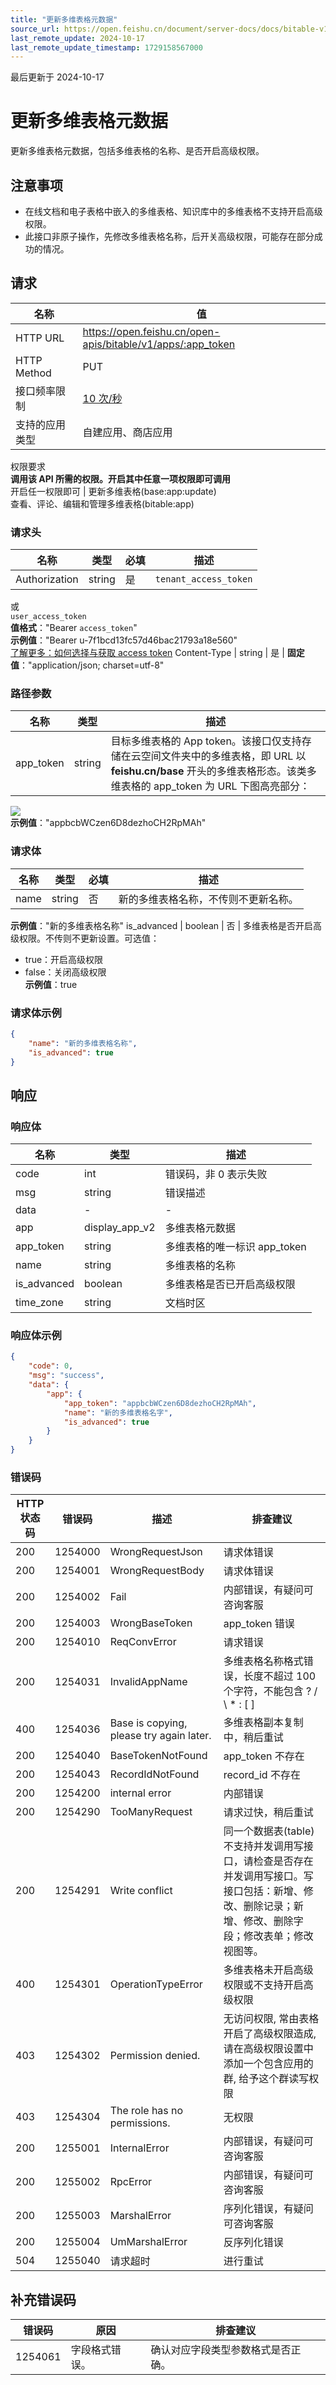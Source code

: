 ```yaml
---
title: "更新多维表格元数据"
source_url: https://open.feishu.cn/document/server-docs/docs/bitable-v1/app/update
last_remote_update: 2024-10-17
last_remote_update_timestamp: 1729158567000
---
```

最后更新于 2024-10-17

# 更新多维表格元数据

更新多维表格元数据，包括多维表格的名称、是否开启高级权限。

## 注意事项

- 在线文档和电子表格中嵌入的多维表格、知识库中的多维表格不支持开启高级权限。
- 此接口非原子操作，先修改多维表格名称，后开关高级权限，可能存在部分成功的情况。

## 请求
名称 | 值
---|---
HTTP URL | https://open.feishu.cn/open-apis/bitable/v1/apps/:app_token
HTTP Method | PUT
接口频率限制 | [10 次/秒](https://open.feishu.cn/document/ukTMukTMukTM/uUzN04SN3QjL1cDN)
支持的应用类型 | 自建应用、商店应用
权限要求  
            **调用该 API 所需的权限。开启其中任意一项权限即可调用**  
            开启任一权限即可 | 更新多维表格(base:app:update)  
            查看、评论、编辑和管理多维表格(bitable:app)

### 请求头

名称 | 类型 | 必填 | 描述
--- | --- | --- | ---
Authorization | string | 是 | `tenant_access_token`  
或  
`user_access_token`  
**值格式**："Bearer `access_token`"  
**示例值**："Bearer u-7f1bcd13fc57d46bac21793a18e560"  
[了解更多：如何选择与获取 access token](https://open.feishu.cn/document/uAjLw4CM/ugTN1YjL4UTN24CO1UjN/trouble-shooting/how-to-choose-which-type-of-token-to-use)
Content-Type | string | 是 | **固定值**："application/json; charset=utf-8"

### 路径参数

名称 | 类型 | 描述
--- | --- | ---
app_token | string | 目标多维表格的 App token。该接口仅支持存储在云空间文件夹中的多维表格，即 URL 以 **feishu.cn/base** 开头的多维表格形态。该类多维表格的 app_token 为 URL 下图高亮部分：  
![](https://sf3-cn.feishucdn.com/obj/open-platform-opendoc/6916f8cfac4045ba6585b90e3afdfb0a_sTn7sVvhOB.png?height=766&lazyload=true&maxWidth=700&width=3004)  
**示例值**："appbcbWCzen6D8dezhoCH2RpMAh"

### 请求体

名称 | 类型 | 必填 | 描述
--- | --- | --- | ---
name | string | 否 | 新的多维表格名称，不传则不更新名称。  
**示例值**："新的多维表格名称"
is_advanced | boolean | 否 | 多维表格是否开启高级权限。不传则不更新设置。可选值：  
- true：开启高级权限  
- false：关闭高级权限  
**示例值**：true

### 请求体示例
```json
{
    "name": "新的多维表格名称",
    "is_advanced": true
}
```

## 响应

### 响应体

名称 | 类型 | 描述
--- | --- | ---
code | int | 错误码，非 0 表示失败
msg | string | 错误描述
data | \- | \-
app | display_app_v2 | 多维表格元数据
app_token | string | 多维表格的唯一标识 app_token
name | string | 多维表格的名称
is_advanced | boolean | 多维表格是否已开启高级权限
time_zone | string | 文档时区

### 响应体示例
```json
{
    "code": 0,
    "msg": "success",
    "data": {
        "app": {
            "app_token": "appbcbWCzen6D8dezhoCH2RpMAh",
            "name": "新的多维表格名字",
            "is_advanced": true
        }
    }
}
```

### 错误码

HTTP状态码 | 错误码 | 描述 | 排查建议
--- | --- | --- | ---
200 | 1254000 | WrongRequestJson | 请求体错误
200 | 1254001 | WrongRequestBody | 请求体错误
200 | 1254002 | Fail | 内部错误，有疑问可咨询客服
200 | 1254003 | WrongBaseToken | app_token 错误
200 | 1254010 | ReqConvError | 请求错误
200 | 1254031 | InvalidAppName | 多维表格名称格式错误，长度不超过 100 个字符，不能包含 ? / \ * : [ ]
400 | 1254036 | Base is copying, please try again later. | 多维表格副本复制中，稍后重试
200 | 1254040 | BaseTokenNotFound | app_token 不存在
200 | 1254043 | RecordIdNotFound | record_id 不存在
200 | 1254200 | internal error | 内部错误
200 | 1254290 | TooManyRequest | 请求过快，稍后重试
200 | 1254291 | Write conflict | 同一个数据表(table) 不支持并发调用写接口，请检查是否存在并发调用写接口。写接口包括：新增、修改、删除记录；新增、修改、删除字段；修改表单；修改视图等。
400 | 1254301 | OperationTypeError | 多维表格未开启高级权限或不支持开启高级权限
403 | 1254302 | Permission denied. | 无访问权限, 常由表格开启了高级权限造成, 请在高级权限设置中添加一个包含应用的群, 给予这个群读写权限
403 | 1254304 | The role has no permissions. | 无权限
200 | 1255001 | InternalError | 内部错误，有疑问可咨询客服
200 | 1255002 | RpcError | 内部错误，有疑问可咨询客服
200 | 1255003 | MarshalError | 序列化错误，有疑问可咨询客服
200 | 1255004 | UmMarshalError | 反序列化错误
504 | 1255040 | 请求超时 | 进行重试

## 补充错误码

**错误码** | **原因**  | **排查建议**          |
| ------- | ------- | ----------------- |
| 1254061 | 字段格式错误。 | 确认对应字段类型参数格式是否正确。
